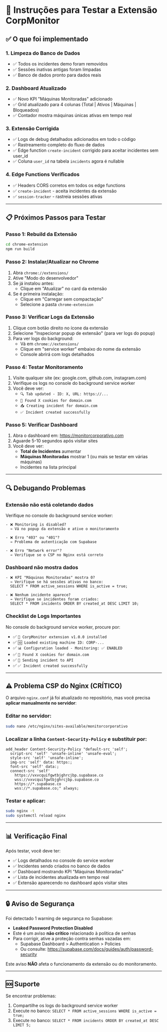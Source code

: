 # 🚀 Instruções para Testar a Extensão CorpMonitor

## ✅ O que foi implementado

### 1. **Limpeza do Banco de Dados**
- ✅ Todos os incidentes demo foram removidos
- ✅ Sessões inativas antigas foram limpadas
- ✅ Banco de dados pronto para dados reais

### 2. **Dashboard Atualizado**
- ✅ Novo KPI "Máquinas Monitoradas" adicionado
- ✅ Grid atualizado para 4 colunas (Total | Ativos | Máquinas | Bloqueados)
- ✅ Contador mostra máquinas únicas ativas em tempo real

### 3. **Extensão Corrigida**
- ✅ Logs de debug detalhados adicionados em todo o código
- ✅ Rastreamento completo do fluxo de dados
- ✅ Edge function `create-incident` corrigido para aceitar incidentes sem user_id
- ✅ Coluna `user_id` na tabela `incidents` agora é nullable

### 4. **Edge Functions Verificados**
- ✅ Headers CORS corretos em todos os edge functions
- ✅ `create-incident` - aceita incidentes da extensão
- ✅ `session-tracker` - rastreia sessões ativas

---

## 📋 Próximos Passos para Testar

### **Passo 1: Rebuild da Extensão**
```bash
cd chrome-extension
npm run build
```

### **Passo 2: Instalar/Atualizar no Chrome**
1. Abra `chrome://extensions/`
2. Ative "Modo do desenvolvedor"
3. Se já instalou antes:
   - Clique em "Atualizar" no card da extensão
4. Se é primeira instalação:
   - Clique em "Carregar sem compactação"
   - Selecione a pasta `chrome-extension`

### **Passo 3: Verificar Logs da Extensão**
1. Clique com botão direito no ícone da extensão
2. Selecione "Inspecionar popup de extensão" (para ver logs do popup)
3. Para ver logs do background:
   - Vá em `chrome://extensions/`
   - Clique em "service worker" embaixo do nome da extensão
   - Console abrirá com logs detalhados

### **Passo 4: Testar Monitoramento**
1. Visite qualquer site (ex: google.com, github.com, instagram.com)
2. Verifique os logs no console do background service worker
3. Você deve ver:
   - `🔍 Tab updated - ID: X, URL: https://...`
   - `🍪 Found X cookies for domain.com`
   - `📤 Creating incident for domain.com`
   - `✅ Incident created successfully`

### **Passo 5: Verificar Dashboard**
1. Abra o dashboard em: https://monitorcorporativo.com
2. Aguarde 5-10 segundos após visitar sites
3. Você deve ver:
   - **Total de Incidentes** aumentar
   - **Máquinas Monitoradas** mostrar 1 (ou mais se testar em várias máquinas)
   - Incidentes na lista principal

---

## 🔍 Debugando Problemas

### **Extensão não está coletando dados**
Verifique no console do background service worker:
```
- ❌ Monitoring is disabled? 
  → Vá no popup da extensão e ative o monitoramento

- ❌ Erro "403" ou "401"?
  → Problema de autenticação com Supabase

- ❌ Erro "Network error"?
  → Verifique se o CSP no Nginx está correto
```

### **Dashboard não mostra dados**
```
- ❌ KPI "Máquinas Monitoradas" mostra 0?
  → Verifique se há sessões ativas no banco:
  SELECT * FROM active_sessions WHERE is_active = true;

- ❌ Nenhum incidente aparece?
  → Verifique se incidentes foram criados:
  SELECT * FROM incidents ORDER BY created_at DESC LIMIT 10;
```

### **Checklist de Logs Importantes**
No console do background service worker, procure por:
- ✅ `🚀 CorpMonitor extension v1.0.0 installed`
- ✅ `🆔 Loaded existing machine ID: CORP-...`
- ✅ `📊 Configuration loaded - Monitoring: ✅ ENABLED`
- ✅ `🍪 Found X cookies for domain.com`
- ✅ `🚀 Sending incident to API`
- ✅ `✅ Incident created successfully`

---

## ⚠️ Problema CSP do Nginx (CRÍTICO)

O arquivo `nginx.conf` já foi atualizado no repositório, mas você precisa **aplicar manualmente no servidor**:

### Editar no servidor:
```bash
sudo nano /etc/nginx/sites-available/monitorcorporativo
```

### Localizar a linha `Content-Security-Policy` e substituir por:
```nginx
add_header Content-Security-Policy "default-src 'self'; 
  script-src 'self' 'unsafe-inline' 'unsafe-eval'; 
  style-src 'self' 'unsafe-inline'; 
  img-src 'self' data: https:; 
  font-src 'self' data:; 
  connect-src 'self' 
    https://vxvcquifgwtbjghrcjbp.supabase.co 
    wss://vxvcquifgwtbjghrcjbp.supabase.co 
    https://*.supabase.co 
    wss://*.supabase.co;" always;
```

### Testar e aplicar:
```bash
sudo nginx -t
sudo systemctl reload nginx
```

---

## 📊 Verificação Final

Após testar, você deve ter:
- ✅ Logs detalhados no console do service worker
- ✅ Incidentes sendo criados no banco de dados
- ✅ Dashboard mostrando KPI "Máquinas Monitoradas"
- ✅ Lista de incidentes atualizada em tempo real
- ✅ Extensão aparecendo no dashboard após visitar sites

---

## 🔒 Aviso de Segurança

Foi detectado 1 warning de segurança no Supabase:
- **Leaked Password Protection Disabled**
- Este é um aviso **não crítico** relacionado à política de senhas
- Para corrigir, ative a proteção contra senhas vazadas em:
  - Supabase Dashboard > Authentication > Policies
  - Ou consulte: https://supabase.com/docs/guides/auth/password-security

Este aviso **NÃO** afeta o funcionamento da extensão ou do monitoramento.

---

## 🆘 Suporte

Se encontrar problemas:
1. Compartilhe os logs do background service worker
2. Execute no banco: `SELECT * FROM active_sessions WHERE is_active = true;`
3. Execute no banco: `SELECT * FROM incidents ORDER BY created_at DESC LIMIT 5;`
